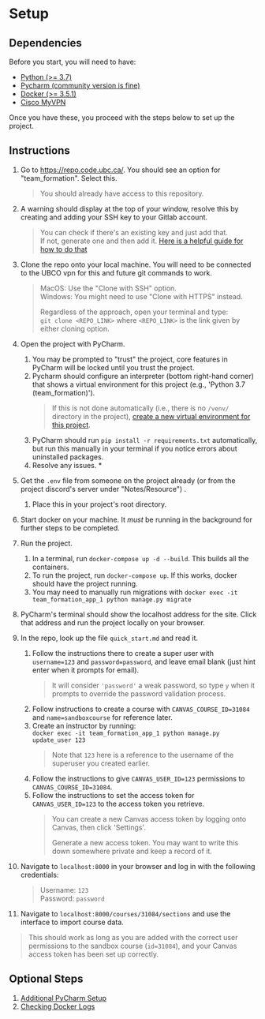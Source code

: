 # Setup

## Dependencies

Before you start, you will need to have:

- [Python (>= 3.7)](https://www.python.org/downloads/)
- [Pycharm (community version is fine)](https://www.jetbrains.com/pycharm/download/)
- [Docker (>= 3.5.1)](https://www.docker.com/products/docker-desktop/)
- [Cisco MyVPN](https://it.ubc.ca/services/email-voice-internet/myvpn/setup-documents)

Once you have these, you proceed with the steps below to set up the project.

## Instructions

1. Go to https://repo.code.ubc.ca/. You should see an option for "team_formation". Select this.
   > You should already have access to this repository.

2. A warning should display at the top of your window, resolve this by creating and adding your SSH key to your Gitlab
   account.
   > You can check if there's an existing key and just add that.\
   > If not, generate one and then add it.
   > [Here is a helpful guide for how to do that](https://spectralops.io/blog/guide-to-ssh-keys-in-gitlab/)

3. Clone the repo onto your local machine. You will need to be connected to the UBCO vpn for this and future git
   commands to work.
   > MacOS: Use the "Clone with SSH" option.\
   > Windows: You might need to use "Clone with HTTPS" instead.
   >
   > Regardless of the approach, open your terminal and type:\
   > `git clone <REPO_LINK>` where `<REPO_LINK>` is the link given by either cloning option.

4. Open the project with PyCharm.
    1. You may be prompted to "trust" the project, core features in PyCharm will be locked until you trust the project.
    2. Pycharm should configure an interpreter (bottom right-hand corner) that shows a virtual environment for this
       project (e.g., 'Python 3.7 (team_formation)').
       > If this is not done automatically (i.e., there is no `/venv/` directory in the project), [create a new virtual environment for this project](https://www.jetbrains.com/help/pycharm/creating-virtual-environment.html).
    3. PyCharm should run `pip install -r requirements.txt` automatically, but run this manually in your terminal if you
       notice errors about uninstalled packages.
    4. Resolve any issues. *


5. Get the `.env` file from someone on the project already (or from the project discord's server under "Notes/Resource")
   .
    1. Place this in your project's root directory.


6. Start docker on your machine. It *must* be running in the background for further steps to be completed.


7. Run the project.
    1. In a terminal, run `docker-compose up -d --build`. This builds all the containers.
    2. To run the project, run `docker-compose up`. If this works, docker should have the project running.
    3. You may need to manually run migrations with `docker exec -it team_formation_app_1 python manage.py migrate`


8. PyCharm's terminal should show the localhost address for the site. Click that address and run the project locally on
   your browser.


9. In the repo, look up the file `quick_start.md` and read it.
    1. Follow the instructions there to create a super user with `username=123` and `password=password`, and leave email
       blank (just hint enter when it prompts for email).
       > It will consider `'password'` a weak password, so type `y` when it prompts to override the password validation process.
    2. Follow instructions to create a course with `CANVAS_COURSE_ID=31084` and `name=sandboxcourse` for reference
       later.
    3. Create an instructor by running:\
       `docker exec -it team_formation_app_1 python manage.py update_user 123`
       > Note that `123` here is a reference to the username of the superuser you created earlier.
    4. Follow the instructions to give `CANVAS_USER_ID=123` permissions to `CANVAS_COURSE_ID=31084`.
    5. Follow the instructions to set the access token for `CANVAS_USER_ID=123` to the access token you retrieve.
       > You can create a new Canvas access token by logging onto Canvas, then click 'Settings'.
       >
       > Generate a new access token. You may want to write this down somewhere private and keep a record of it.


10. Navigate to `localhost:8000` in your browser and log in with the following credentials:
    > Username: `123` \
    Password: `password`


11. Navigate to `localhost:8000/courses/31084/sections` and use the interface to import course data.

> This should work as long as you are added with the correct user permissions to the sandbox course (`id=31084`), and your Canvas access token has been set up correctly.

## Optional Steps

1. [Additional PyCharm Setup](pycharm-setup.md)
2. [Checking Docker Logs](logs.md)

